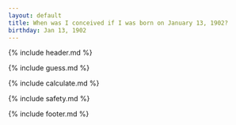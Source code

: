 ```yaml
---
layout: default
title: When was I conceived if I was born on January 13, 1902?
birthday: Jan 13, 1902
---
```


{% include header.md %}

{% include guess.md %}

{% include calculate.md %}

{% include safety.md %}

{% include footer.md %}



